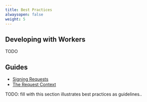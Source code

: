 ```yaml
---
title: Best Practices
alwaysopen: false
weight: 5
---
```


## Developing with Workers

TODO

## Guides

* [Signing Requests](./signing-requests)
* [The Request Context](./request-context)


TODO: fill with this section illustrates best practices as guidelines..